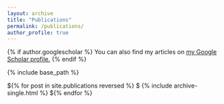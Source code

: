 ```yaml
---
layout: archive
title: "Publications"
permalink: /publications/
author_profile: true
---
```


{% if author.googlescholar %}
  You can also find my articles on <u><a href="{{https://scholar.google.com/citations?user=Sc-ZCT8AAAAJ&hl=en}}">my Google Scholar profile</a>.</u>
{% endif %}

{% include base_path %}

${% for post in site.publications reversed %}
$  {% include archive-single.html %}
${% endfor %}
